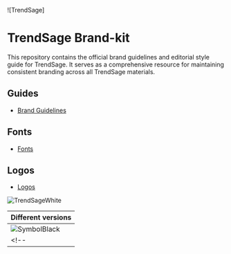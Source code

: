 ![TrendSage]

# TrendSage Brand-kit

This repository contains the official brand guidelines and editorial style guide for TrendSage. It serves as a comprehensive resource for maintaining consistent branding across all TrendSage materials.

## Guides

- [Brand Guidelines](https://github.com/trendsage-ai/brandkit/blob/main/TrendSage%20BrandKit.pdf)

## Fonts

- [Fonts](https://github.com/trendsage-ai/brandkit/tree/main/font)

## Logos

- [Logos](https://github.com/trendsage-ai/brandkit/blob/main/logo/TrendSage_LOGO.svg)

![TrendSageWhite]([./logo/TrendSageWhite.svg](https://github.com/trendsage-ai/brandkit/blob/main/logo/TrendSage_White_logo.png))

| Different versions                                            | 
| ------------------------------------------------- | 
| ![SymbolBlack]([logo/TrendSageBlack_1.png](https://github.com/trendsage-ai/brandkit/blob/main/logo/TrendSage_Black_logo.png))   | 
<!-- | ![SymbolColor](logo/TrendSageColor_1.png)  -->
